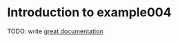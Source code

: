 # Introduction to example004

TODO: write [great documentation](http://jacobian.org/writing/what-to-write/)
